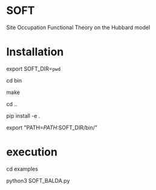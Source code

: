 # SOFT
Site Occupation Functional Theory on the Hubbard model

# Installation

export SOFT_DIR=`pwd`

cd bin

make

cd ..

pip install -e .

export "PATH=$PATH:$SOFT_DIR/bin/"

# execution

cd examples

python3 SOFT_BALDA.py
